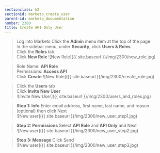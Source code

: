 ```yaml
---
sectionclass: h2
sectionid: marketo_create_user
parent-id: marketo_documentation
number: 2300
title: Create API Only User
---
```


>Log into Marketo
Click the **Admin** menu item at the top of the page  
In the sidebar menu, under **Security**, click **Users & Roles**  
Click the **Roles** tab  
Click **New Role**
![New Role]({{ site.baseurl }}/img/2300/new_role.jpg)  

>Role Name: **API Role**  
Permissions:  **Access API**  
Click **Create**
![New Role]({{ site.baseurl }}/img/2300/create_role.jpg)  


>Click the **Users** tab  
Click **Invite New User**  
![Invite New User]({{ site.baseurl }}/img/2300/users_and_roles.jpg)  


>**Step 1: Info**  Enter email address, first name, last name, and reason (optional) then click Next  
![New user]({{ site.baseurl }}/img/2300/new_user_step1.jpg)  


>**Step 2: Permissions**  Select **API Role** and **API Only** and Next  
![New user]({{ site.baseurl }}/img/2300/new_user_step2.jpg)  


>**Step 3: Message**  Click Send  
![New user]({{ site.baseurl }}/img/2300/new_user_step3.jpg)  
